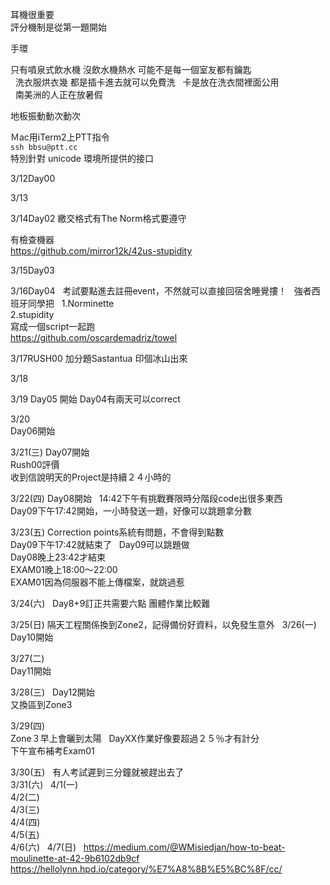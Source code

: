耳機很重要  
評分機制是從第一題開始  

手環

只有噴泉式飲水機
沒飲水機熱水 
可能不是每一個室友都有鑰匙  
  
洗衣服烘衣幾
都是插卡進去就可以免費洗  
卡是放在洗衣間裡面公用  
  
南美洲的人正在放暑假

地板振動動次動次


Ｍac用iTerm2上PTT指令  
`ssh bbsu@ptt.cc`  
特別針對 unicode 環境所提供的接口  

3/12Day00  


3/13


3/14Day02
繳交格式有The Norm格式要遵守

有檢查機器  
https://github.com/mirror12k/42us-stupidity  

3/15Day03

3/16Day04  
考試要點進去註冊event，不然就可以直接回宿舍睡覺摟！
  
強者西班牙同學把  
1.Norminette  
2.stupidity  
寫成一個script一起跑  
https://github.com/oscardemadriz/towel
  
3/17RUSH00
加分題Sastantua 印個冰山出來

3/18

3/19
Day05 開始
Day04有兩天可以correct
  
3/20  
Day06開始

3/21(三) 
Day07開始  
Rush00評價  
收到信說明天的Project是持續２４小時的  

3/22(四)
Day08開始  
14:42下午有挑戰賽限時分階段code出很多東西  
Day09下午17:42開始，一小時發送一題，好像可以跳題拿分數    
  
3/23(五)
Correction points系統有問題，不會得到點數  
Day09下午17:42就結束了  
Day09可以跳題做  
Day08晚上23:42才結束  
EXAM01晚上18:00～22:00  
EXAM01因為伺服器不能上傳檔案，就跳過惹  

3/24(六)  
Day8+9訂正共需要六點
團體作業比較難

3/25(日)
隔天工程關係換到Zone2，記得備份好資料，以免發生意外  
3/26(一)  
Day10開始  

3/27(二)  
Day11開始  

3/28(三)  
Day12開始  
又換區到Zone3  

3/29(四)  
Zone３早上會曬到太陽  
DayXX作業好像要超過２５％才有計分  
下午宣布補考Exam01  

3/30(五)  
有人考試遲到三分鐘就被趕出去了  
3/31(六)  
4/1(一)  
4/2(二)  
4/3(三)  
4/4(四)  
4/5(五)  
4/6(六)  
4/7(日)  
https://medium.com/@WMisiedjan/how-to-beat-moulinette-at-42-9b6102db9cf  
https://hellolynn.hpd.io/category/%E7%A8%8B%E5%BC%8F/cc/  

